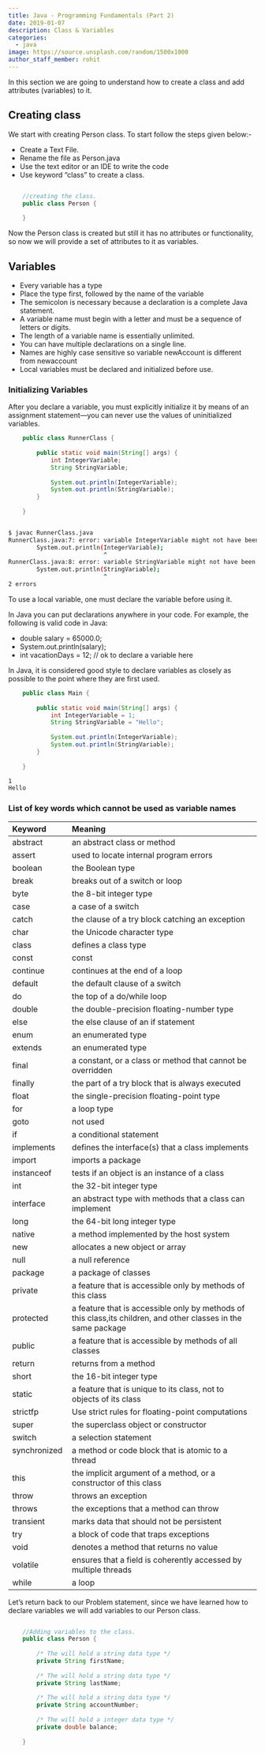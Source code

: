 ```yaml
---
title: Java - Programming Fundamentals (Part 2)
date: 2019-01-07
description: Class & Variables
categories:
  - java
image: https://source.unsplash.com/random/1500x1000
author_staff_member: rohit
---
```


In this section we are going to understand how to create a class and add attributes (variables) to it.

## Creating class
We start with creating Person class. To start follow the steps given below:-
- Create a Text File. 
- Rename the file as Person.java
- Use the text editor or an IDE to write the code
- Use keyword “class” to create a class.
 
```java

    //creating the class.
    public class Person {
        
    }

```
Now the Person class is created but still it has no attributes or functionality, so now we will provide a set of attributes to it as variables.

## Variables
- Every variable has a type
- Place the type first, followed by the name of the variable
- The semicolon is necessary because a declaration is a complete Java statement.
- A variable name must begin with a letter and must be a sequence of letters or digits.
- The length of a variable name is essentially unlimited.
- You can have multiple declarations on a single line.
- Names are highly case sensitive so variable newAccount is different from newaccount
- Local variables must be declared and initialized before use.

### Initializing Variables
After you declare a variable, you must explicitly initialize it by means of an assignment statement—you can never use the values of uninitialized variables.

```java
    public class RunnerClass {
    
        public static void main(String[] args) {
            int IntegerVariable;
            String StringVariable;
            
            System.out.println(IntegerVariable);
            System.out.println(StringVariable);
        }
    
    }

```
```bash

$ javac RunnerClass.java 
RunnerClass.java:7: error: variable IntegerVariable might not have been initialized
        System.out.println(IntegerVariable);
                           ^
RunnerClass.java:8: error: variable StringVariable might not have been initialized
        System.out.println(StringVariable);
                           ^
2 errors

```
To use a local variable, one must declare the variable before using it.

In Java you can put declarations anywhere in your code. For example, the following is valid code in Java:
- double salary = 65000.0;
- System.out.println(salary);
- int vacationDays = 12; // ok to declare a variable here

In Java, it is considered good style to declare variables as closely as possible to the point where they are first used.


```java
    public class Main {
    
    	public static void main(String[] args) {
    		int IntegerVariable = 1;
    		String StringVariable = "Hello";
    		
    		System.out.println(IntegerVariable);
    		System.out.println(StringVariable);
    	}
    
    }

```

```bash
1
Hello
```

### List of key words which cannot be used as variable names

| Keyword           | Meaning     |
| :-------------    | :---------- | 
|  abstract         | an abstract class or method   | 
| assert            | used to locate internal program errors | 
| boolean           | the Boolean type |
| break             | breaks out of a switch or loop |
| byte              | the 8-bit integer type |
| case              | a case of a switch    |
| catch             | the clause of a try block catching an exception |
| char              | the Unicode character type |
| class             | defines a class type |
| const             | const |
| continue          | continues at the end of a loop |
| default           | the default clause of a switch |
| do                | the top of a do/while loop |
| double            | the double-precision floating-number type |
| else              | the else clause of an if statement |
| enum              | an enumerated type |
| extends           | an enumerated type |
| final             | a constant, or a class or method that cannot be overridden
| finally           | the part of a try block that is always executed |
| float             | the single-precision floating-point type |
| for               | a loop type |
| goto              | not used |
| if                | a conditional statement |
| implements        | defines the interface(s) that a class implements |
| import            | imports a package |
| instanceof        | tests if an object is an instance of a class |
| int               | the 32-bit integer type |
| interface         | an abstract type with methods that a class can implement |
| long              | the 64-bit long integer type |
| native            | a method implemented by the host system |
| new               | allocates a new object or array |
| null              | a null reference |
| package	        | a package of classes |
| private	        | a feature that is accessible only by methods of this class |
| protected	        | a feature that is accessible only by methods of this class,its children, and other classes in the same package |
| public	        | a feature that is accessible by methods of all classes |
| return	        | returns from a method |
| short	            | the 16-bit integer type |
| static	        | a feature that is unique to its class, not to objects of its class |
| strictfp	        | Use strict rules for floating-point computations |
| super	            | the superclass object or constructor |
| switch	        | a selection statement |
| synchronized	    | a method or code block that is atomic to a thread |
| this	            | the implicit argument of a method, or a constructor of this class |
| throw	            | throws an exception |
| throws	        | the exceptions that a method can throw |
| transient	        | marks data that should not be persistent |
| try	            | a block of code that traps exceptions |
| void	            | denotes a method that returns no value |
| volatile	        | ensures that a field is coherently accessed by multiple threads |
| while	            | a loop |

Let’s return back to our Problem statement, since we have learned how to declare variables we will add variables to our Person class.

```java

    //Adding variables to the class.
    public class Person {
        
        /* The will hold a string data type */
        private String firstName;
        
        /* The will hold a string data type */
        private String lastName;
        
        /* The will hold a string data type */
        private String accountNumber;
        
        /* The will hold a integer data type */
        private double balance;
        
    }

```